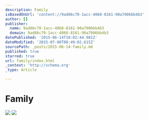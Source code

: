 ```yaml
---
description: Family
isBasedOnUrl: 'content://9ad86c70-1acc-4068-8161-90a7006bb4b3'
author: []
publisher:
  name: 9ad86c70-1acc-4068-8161-90a7006bb4b3
  domain: 9ad86c70-1acc-4068-8161-90a7006bb4b3
datePublished: '2015-06-14T10:02:44.981Z'
dateModified: '2015-07-08T08:49:02.615Z'
sourcePath: _posts/2015-06-14-family.md
published: true
starred: true
url: family/index.html
_context: 'http://schema.org'
_type: Article

---
```

# Family
![](https://the-grid-user-content.s3-us-west-2.amazonaws.com/c6b4ad25-2b2d-4ea1-910c-161b944823d0.jpg)
![](https://the-grid-user-content.s3-us-west-2.amazonaws.com/e49112ff-b1e9-45b2-a67c-cf487b7bf395.jpg)